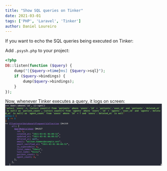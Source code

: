 ```yaml
---
title: "Show SQL queries on Tinker"
date: 2021-03-01
tags: ['PHP', 'Laravel', 'Tinker']
author: Daniel Loureiro
---
```

If you want to echo the SQL queries being executed on Tinker:
<!-- more -->

Add `.psysh.php` to your project:

```php
<?php
DB::listen(function ($query) {
    dump("[{$query->time}ms] {$query->sql}");
    if ($query->bindings) {
        dump($query->bindings);
    }
});
```

Now, whenever Tinker executes a query, it logs on screen:
![Tinker showing query](./tinker-sql.png)
